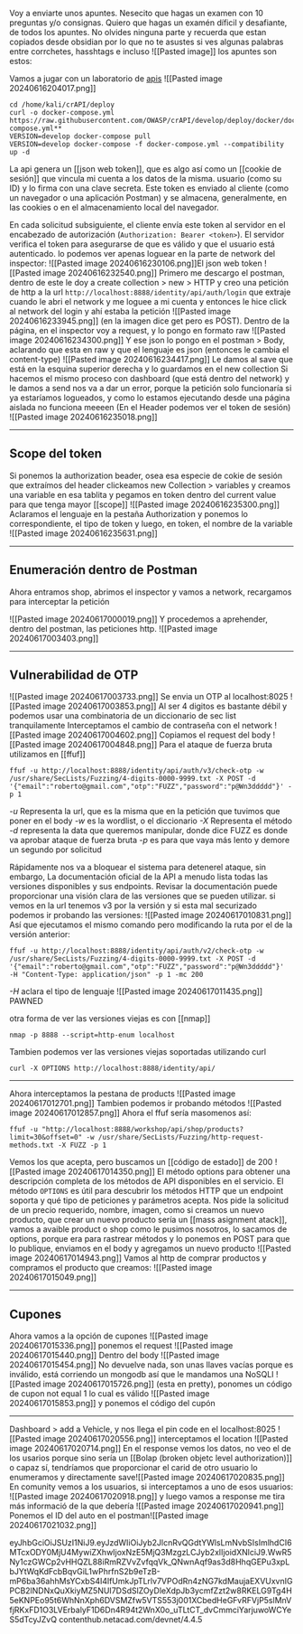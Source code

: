 

Voy a enviarte unos apuntes. Nesecito que hagas un examen con 10 preguntas y/o consignas. Quiero que hagas un examén díficil y desafiante, de todos los apuntes. No olvides ninguna parte y recuerda que estan copiados desde obsidian por lo que no te asustes si ves algunas palabras entre corrchetes, hasshtags e incluso ![[Pasted image]] 
 los apuntes son estos:

Vamos a jugar con un laboratorio de [apis]([https://github.com/OWASP/crAPI](https://github.com/OWASP/crAPI))
![[Pasted image 20240616204017.png]]
```
cd /home/kali/crAPI/deploy
curl -o docker-compose.yml https://raw.githubusercontent.com/OWASP/crAPI/develop/deploy/docker/docker-compose.yml**
VERSION=develop docker-compose pull
VERSION=develop docker-compose -f docker-compose.yml --compatibility up -d
```
La api genera un [[json web token]], que es algo así como un [[cookie de sesión]] que vincula mi cuenta a los datos de la misma.
usuario (como su ID) y lo firma con una clave secreta. Este token es enviado al cliente (como un navegador o una aplicación Postman) y se almacena, generalmente, en las cookies o en el almacenamiento local del navegador.

En cada solicitud subsiguiente, el cliente envía este token al servidor en el encabezado de autorización (`Authorization: Bearer <token>`). El servidor verifica el token para asegurarse de que es válido y que el usuario está autenticado.
lo podemos ver apenas loguear en la parte de network del inspector:
![[Pasted image 20240616230106.png]]El json web token
![[Pasted image 20240616232540.png]]
Primero me descargo el postman, dentro de este le doy a create collection > new > HTTP y creo una petición de http a la url `http://localhost:8888/identity/api/auth/login` que extraje cuando le abri el network y me loguee a mi cuenta y entonces le hice click al network del login y ahí estaba la petición
![[Pasted image 20240616233945.png]]
(en la imagen dice get pero es POST).
Dentro de la página, en el inspector voy a request, y lo pongo en formato raw
![[Pasted image 20240616234300.png]]
Y ese json lo pongo en el postman > Body, aclarando que esta en raw y que el lenguaje es json (entonces le cambia el content-type)
![[Pasted image 20240616234417.png]]
Le damos al save que está en la esquina superior derecha y lo guardamos en el new collection
Si hacemos el mismo proceso con dashboard (que está dentro del network) y le damos a send nos va a dar un error, porque la petición solo funcionaría si ya estaríamos logueados, y como lo estamos ejecutando desde una página aislada no funciona meeeen (En el Header podemos ver el token de sesión)
![[Pasted image 20240616235018.png]]
- - -
## Scope del token
Si ponemos la authorization beader, osea esa especie de cokie de sesión que extraímos del header
clickeamos new Collection > variables y creamos una variable en esa tablita
y pegamos en token dentro del current value para que tenga mayor [[scope]]
![[Pasted image 20240616235300.png]]
Aclaramos el lenguaje en la pestaña Authorization y ponemos lo correspondiente, el tipo de token y luego, en token, el nombre de la variable
![[Pasted image 20240616235631.png]]
- - -
## Enumeración dentro de Postman
Ahora entramos shop, abrimos el inspector y vamos a network, recargamos para interceptar la petición

![[Pasted image 20240617000019.png]]
Y procedemos a aprehender, dentro del postman, las peticiones http.
![[Pasted image 20240617003403.png]]
- - -
## Vulnerabilidad de OTP
![[Pasted image 20240617003733.png]]
Se envia un OTP al localhost:8025
![[Pasted image 20240617003853.png]]
Al ser 4 digitos es bastante débil y podemos usar una combinatoria de un diccionario de sec list tranquilamente
Interceptamos el cambio de contraseña con el network
![[Pasted image 20240617004602.png]]
Copiamos el request del body
![[Pasted image 20240617004848.png]]
Para el ataque de fuerza bruta utilizamos en [[ffuf]]
```
ffuf -u http://localhost:8888/identity/api/auth/v3/check-otp -w /usr/share/SecLists/Fuzzing/4-digits-0000-9999.txt -X POST -d '{"email":"roberto@gmail.com","otp":"FUZZ","password":"p@Wn3ddddd"}' -p 1
```

*-u* Representa la url, que es la misma que en la petición que tuvimos que poner en el body 
*-w* es la wordlist, o el diccionario
*-X* Representa el método
*-d* representa la data que queremos manipular, donde dice FUZZ es donde va aprobar ataque de fuerza bruta
*-p* es para que vaya más lento y demore un segundo por solicitud

Rápidamente nos va a bloquear el sistema para detenerel ataque, sin embargo,
La documentación oficial de la API a menudo lista todas las versiones disponibles y sus endpoints. Revisar la documentación puede proporcionar una visión clara de las versiones que se pueden utilizar. si vemos en la url tenemos v3 por la versión y si esta mal securizado podemos ir probando las versiones:
![[Pasted image 20240617010831.png]]
Así que ejecutamos el mismo comando pero modificando la ruta por el de la versión anterior:

```
ffuf -u http://localhost:8888/identity/api/auth/v2/check-otp -w /usr/share/SecLists/Fuzzing/4-digits-0000-9999.txt -X POST -d '{"email":"roberto@gmail.com","otp":"FUZZ","password":"p@Wn3ddddd"}'  -H "Content-Type: application/json" -p 1 -mc 200
```
*-H* aclara el tipo de lenguaje
![[Pasted image 20240617011435.png]]
PAWNED

otra forma de ver las versiones viejas es con [[nmap]]
```
nmap -p 8888 --script=http-enum localhost
```
Tambien podemos ver las versiones viejas soportadas utilizando curl
```
curl -X OPTIONS http://localhost:8888/identity/api/

```
- - -
Ahora interceptamos la pestana de products
![[Pasted image 20240617012701.png]]
Tambien podemos ir probando métodos
![[Pasted image 20240617012857.png]]
Ahora el ffuf sería masomenos así:
```
ffuf -u "http://localhost:8888/workshop/api/shop/products?limit=30&offset=0" -w /usr/share/SecLists/Fuzzing/http-request-methods.txt -X FUZZ -p 1
```
Vemos los que acepta, pero buscamos un [[código de estado]] de 200
![[Pasted image 20240617014350.png]]
El método options para obtener una descripción completa de los métodos de API disponibles en el servicio. El método `OPTIONS` es útil para descubrir los métodos HTTP que un endpoint soporta y qué tipo de peticiones y parámetros acepta. Nos pide la solicitud de un precio requerido, nombre, imagen, como si creamos un nuevo producto, que crear un nuevo producto sería un [[mass asignment atack]], vamos a avaible product o shop como le pusimos nosotros, lo sacamos de options, porque era para rastrear métodos y lo ponemos en POST para que lo publique,
enviamos en el body y agregamos un nuevo producto
![[Pasted image 20240617014943.png]]
Vamos al http de comprar productos y compramos el producto que creamos:
![[Pasted image 20240617015049.png]]
- - -
## Cupones
Ahora vamos a la opción de cupones
![[Pasted image 20240617015336.png]]
ponemos el request
![[Pasted image 20240617015440.png]]
Dentro del body
![[Pasted image 20240617015454.png]]
No devuelve nada, son unas llaves vacías porque es inválido, está corriendo un mongodb así que le mandamos una NoSQLI
![[Pasted image 20240617015726.png]] (esta en pretty), ponomes un código de cupon not equal 1 lo cual es válido
![[Pasted image 20240617015853.png]]
y ponemos el código del cupón
- - -
Dashboard > add a Vehicle, y nos llega el pin code en el localhost:8025
![[Pasted image 20240617020556.png]]
interceptamos el location
![[Pasted image 20240617020714.png]]
En el response vemos los datos, no veo el de los usarios porque sino sería un [[Bolap (broken objetc level authorization)]] o capaz sí, tendríamos que proporcionar el carid de otro usuario
lo enumeramos y directamente save![[Pasted image 20240617020835.png]]
En comunity vemos a los usuarios, si interceptamos a uno de esos usuarios:
![[Pasted image 20240617020918.png]]
y luego vamos a response me tira más informació de la que debería
![[Pasted image 20240617020941.png]]
Ponemos el ID del auto en el postman![[Pasted image 20240617021032.png]]
	
eyJhbGciOiJSUzI1NiJ9.eyJzdWIiOiJyb2JlcnRvQGdtYWlsLmNvbSIsImlhdCI6MTcxODY0MjU4MywiZXhwIjoxNzE5MjQ3MzgzLCJyb2xlIjoidXNlciJ9.WwR5Ny1czGWCp2vHHQZL88iRmRZVvZvfqqVk_QNwnAqf9as3d8HhqGEPu3xpLbJYtWqKdFcbBqvGiL1wPhrfnS2b9eTzB-mP6ba36ahhMsYCxbS4I4lfUmkJpTLrlv7VPOdRn4zNG7kdMaujaEXVUxvnIGPCB2lNDNxQuXkiyMZ5NUI7DSdSlZOyDleXdpJb3ycmfZzt2w8RKELG9Tg4H5eKNPEo95t6WhNnXph6DVSMZfw5VTS553j001XCbedHeGFvRFVjP5slMnVfjRKxFD1O3LVErbalyF1D6Dn4R94t2WnX0o_uTLtCT_dvCmmciYarjuwoWCYeS5dTcyJZvQ
contenthub.netacad.com/devnet/4.4.5